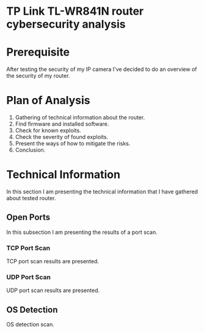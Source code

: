 # TP Link TL-WR841N router cybersecurity analysis

# Prerequisite

After testing the security of my IP camera I've decided to do an overview of the security of my router.

# Plan of Analysis

1. Gathering of technical information about the router.
2. Find firmware and installed software.
3. Check for known exploits.
4. Check the severity of found exploits.
5. Present the ways of how to mitigate the risks.
6. Conclusion.

# Technical Information

In this section I am presenting the technical information that I have gathered about tested router.

## Open Ports

In this subsection I am presenting the results of a port scan.

### TCP Port Scan

TCP port scan results are presented.

### UDP Port Scan

UDP port scan results are presented.

## OS Detection

OS detection scan.
